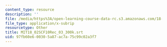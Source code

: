 ```yaml
---
content_type: resource
description: ''
file: /media/https%3A/open-learning-course-data-rc.s3.amazonaws.com/18-02sc-multivariable-calculus-fall-2010/97fb60e600305a87ac7a75c99c02a3f7_MIT18_02SCF10Rec_03_300k.vtt
file_type: application/x-subrip
resourcetype: Other
title: MIT18_02SCF10Rec_03_300k.srt
uid: 97fb60e6-0030-5a87-ac7a-75c99c02a3f7
---
```

